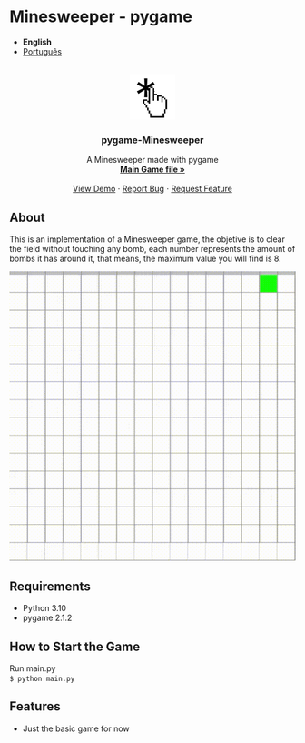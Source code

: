 # Minesweeper - pygame
* **English**
* [Português](README-ptBR.md)
<!-- PROJECT LOGO -->
<br />
<div align="center">
  <a href="https://github.com/Thinato/pygame-Minesweeper">
    <img src="assets/img/logo.png" alt="Logo" width="80" height="80">
  </a>

  <h3 align="center">pygame-Minesweeper</h3>

  <p align="center">
    A Minesweeper made with pygame
    <br />
    <a href="https://github.com/Thinato/pygame-Minesweeper/blob/main/game.py"><strong>Main Game file »</strong></a>
    <br />
    <br />
    <a href="https://github.com/Thinato/pygame-Minesweeper/blob/main/demo/demo.gif">View Demo</a>
    ·
    <a href="https://github.com/Thinato/pygame-Minesweeper/issues">Report Bug</a>
    ·
    <a href="https://github.com/Thinato/pygame-Minesweeper/pulls">Request Feature</a>
  </p>
</div>


## About
This is an implementation of a Minesweeper game, the objetive is to clear the field without touching any bomb, each number represents the amount of bombs it has around it, that means, the maximum value you will find is 8.

![gif demonstrating the game being played][demo]

## Requirements
* Python 3.10
* pygame 2.1.2

## How to Start the Game
Run main.py<br/>
`$ python main.py`

## Features
* Just the basic game for now

<!-- MARKDOWN LINKS & IMAGES -->
[demo]: demo/demo.gif
